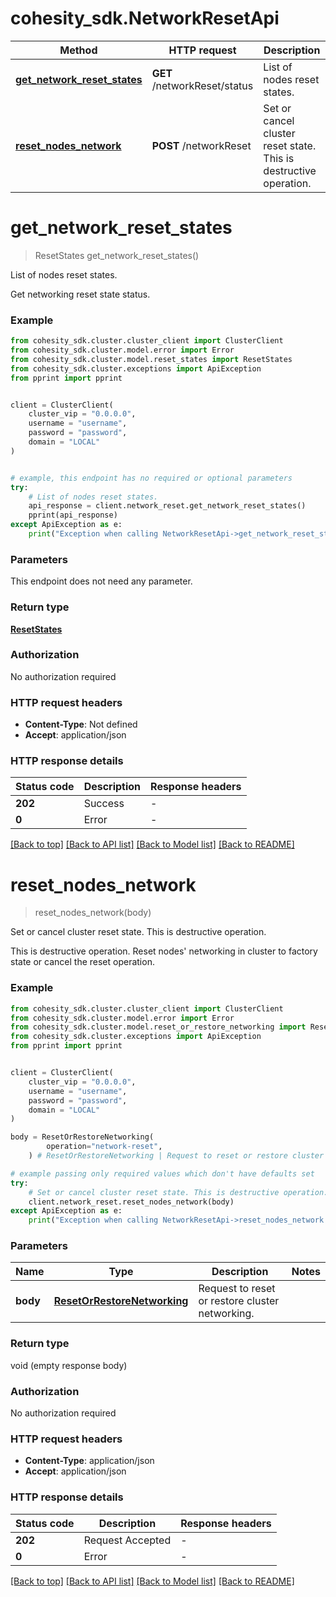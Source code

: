 # cohesity_sdk.NetworkResetApi


Method | HTTP request | Description
------------- | ------------- | -------------
[**get_network_reset_states**](NetworkResetApi.md#get_network_reset_states) | **GET** /networkReset/status | List of nodes reset states.
[**reset_nodes_network**](NetworkResetApi.md#reset_nodes_network) | **POST** /networkReset | Set or cancel cluster reset state. This is destructive operation.


# **get_network_reset_states**
> ResetStates get_network_reset_states()

List of nodes reset states.

Get networking reset state status.

### Example

```python
from cohesity_sdk.cluster.cluster_client import ClusterClient
from cohesity_sdk.cluster.model.error import Error
from cohesity_sdk.cluster.model.reset_states import ResetStates
from cohesity_sdk.cluster.exceptions import ApiException
from pprint import pprint


client = ClusterClient(
	cluster_vip = "0.0.0.0",
	username = "username",
	password = "password",
	domain = "LOCAL"
)


# example, this endpoint has no required or optional parameters
try:
	# List of nodes reset states.
	api_response = client.network_reset.get_network_reset_states()
	pprint(api_response)
except ApiException as e:
	print("Exception when calling NetworkResetApi->get_network_reset_states: %s\n" % e)
```


### Parameters
This endpoint does not need any parameter.

### Return type

[**ResetStates**](ResetStates.md)

### Authorization

No authorization required

### HTTP request headers

 - **Content-Type**: Not defined
 - **Accept**: application/json


### HTTP response details
| Status code | Description | Response headers |
|-------------|-------------|------------------|
**202** | Success |  -  |
**0** | Error |  -  |

[[Back to top]](#) [[Back to API list]](../README.md#documentation-for-api-endpoints) [[Back to Model list]](../README.md#documentation-for-models) [[Back to README]](../README.md)

# **reset_nodes_network**
> reset_nodes_network(body)

Set or cancel cluster reset state. This is destructive operation.

This is destructive operation. Reset nodes' networking in cluster to factory state or cancel the reset operation.

### Example

```python
from cohesity_sdk.cluster.cluster_client import ClusterClient
from cohesity_sdk.cluster.model.error import Error
from cohesity_sdk.cluster.model.reset_or_restore_networking import ResetOrRestoreNetworking
from cohesity_sdk.cluster.exceptions import ApiException
from pprint import pprint


client = ClusterClient(
	cluster_vip = "0.0.0.0",
	username = "username",
	password = "password",
	domain = "LOCAL"
)

body = ResetOrRestoreNetworking(
        operation="network-reset",
    ) # ResetOrRestoreNetworking | Request to reset or restore cluster networking.

# example passing only required values which don't have defaults set
try:
	# Set or cancel cluster reset state. This is destructive operation.
	client.network_reset.reset_nodes_network(body)
except ApiException as e:
	print("Exception when calling NetworkResetApi->reset_nodes_network: %s\n" % e)
```


### Parameters

Name | Type | Description  | Notes
------------- | ------------- | ------------- | -------------
 **body** | [**ResetOrRestoreNetworking**](ResetOrRestoreNetworking.md)| Request to reset or restore cluster networking. |

### Return type

void (empty response body)

### Authorization

No authorization required

### HTTP request headers

 - **Content-Type**: application/json
 - **Accept**: application/json


### HTTP response details
| Status code | Description | Response headers |
|-------------|-------------|------------------|
**202** | Request Accepted |  -  |
**0** | Error |  -  |

[[Back to top]](#) [[Back to API list]](../README.md#documentation-for-api-endpoints) [[Back to Model list]](../README.md#documentation-for-models) [[Back to README]](../README.md)


